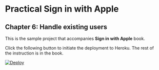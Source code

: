 # Practical Sign in with Apple

## Chapter 6: Handle existing users

This is the sample project that accompanies **Sign in with Apple** book.

Click the following button to initiate the deployment to Heroku. The rest of the instruction is in the book.

[![Deploy](https://www.herokucdn.com/deploy/button.svg)](https://heroku.com/deploy?template=https://github.com/sarunw/practical-siwa-existing-user)
